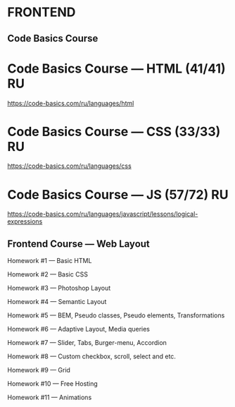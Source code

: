 # FRONTEND

## Code Basics Course

# Code Basics Course — HTML (41/41) RU
https://code-basics.com/ru/languages/html

# Code Basics Course — CSS (33/33) RU
https://code-basics.com/ru/languages/css

# Code Basics Course — JS (57/72) RU
https://code-basics.com/ru/languages/javascript/lessons/logical-expressions

## Frontend Course — Web Layout

Homework #1 — Basic HTML

Homework #2 — Basic CSS

Homework #3 — Photoshop Layout

Homework #4 — Semantic Layout

Homework #5 — BEM, Pseudo classes, Pseudo elements,
Transformations

Homework #6 — Adaptive Layout, Media queries

Homework #7 — Slider, Tabs, Burger-menu, Accordion

Homework #8 — Custom checkbox, scroll, select and etc.

Homework #9 — Grid

Homework #10 — Free Hosting

Homework #11 — Animations
